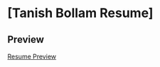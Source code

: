 # [Tanish Bollam Resume]

## Preview

[Resume Preview](https://tanish-bollam.github.io/Portfolio-Landing-Page/)
